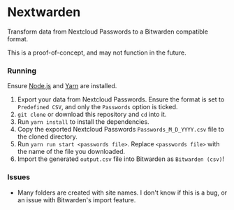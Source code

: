 # Nextwarden
Transform data from Nextcloud Passwords to a Bitwarden compatible format.

This is a proof-of-concept, and may not function in the future.

### Running
Ensure [Node.js](https://nodejs.org/en/) and [Yarn](https://yarnpkg.com/) are installed.

1. Export your data from Nextcloud Passwords. Ensure the format is set to `Predefined CSV`, and only the `Passwords` option is ticked.
2. `git clone` or download this repository and `cd` into it.
3. Run `yarn install` to install the dependencies.
4. Copy the exported Nextcloud Passwords `Passwords_M_D_YYYY.csv` file to the cloned directory. 
5. Run `yarn run start <passwords file>`. Replace `<passwords file>` with the name of the file you downloaded.
6. Import the generated `output.csv` file into Bitwarden as `Bitwarden (csv)`!

### Issues
- Many folders are created with site names. I don't know if this is a bug, or an issue with Bitwarden's import feature.
